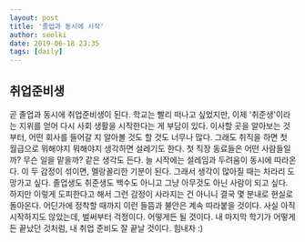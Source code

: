 ```yaml
---
layout: post
title: '졸업과 동시에 시작'
author: seolki
date: 2019-06-18 23:35
tags: [daily]
---
```


## 취업준비생

곧 졸업과 동시에 취업준비생이 된다. 학교는 빨리 떠나고 싶었지만, 이제 '취준생'이라는 지위를 얻어 다시 사회 생활을 시작한다는 게 부담이 있다. 이사할 곳을 알아보는 것부터, 어떤 회사를 들어갈 지 알아볼 것도 할 것도 너무나 많다. 그래도 취직을 하면 첫 월급으로 뭐해야지 뭐해야지 생각하면 설레기도 한다. 첫 직장 동료들은 어떤 사람들일까? 무슨 일을 맡을까? 같은 생각도 든다. 늘 시작에는 설레임과 두려움이 동시에 따라온다. 이 두 감정이 섞이면, 멜랑꼴리한 기분이 된다. 그래서 생각이 많아질 때는 차라리 도망가고 싶다. 졸업생도 취준생도 백수도 아니고 그냥 아무것도 아닌 사람이 되고 싶다. 하지만 이렇게 도피한다고 해서 그런 감정이 사라지는 건 아니니 결국 몇 분내로 현실로 돌아온다. 어딘가에 정착할 때까지 이런 들뜸과 불안은 계속 따라붙을 것이다. 사실 아직 시작하지도 않았는데, 벌써부터 걱정이다. 어떻게든 될 것이다. 내 마지막 학기가 어떻게든 끝났던 것처럼, 내 취업 준비도 잘 끝날 것이다. 힘내자 :) 
